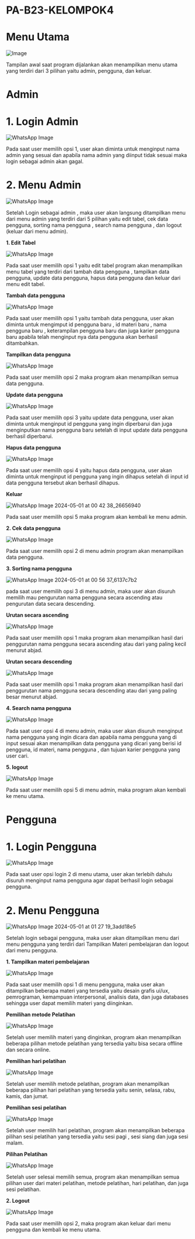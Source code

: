 # PA-B23-KELOMPOK4
# Menu Utama #

![ Image ](https://github.com/PA-B23-KELOMPOK4/PA-B23-KELOMPOK4/assets/144861672/d7e09863-ddbd-490e-9da7-141f6b546238)

Tampilan awal saat program dijalankan akan menampilkan menu utama yang terdiri dari 3 pilihan yaitu admin, pengguna, dan keluar.

# Admin #
# 1. Login Admin #

![WhatsApp Image ](https://github.com/PA-B23-KELOMPOK4/PA-B23-KELOMPOK4/assets/144861672/14e3086a-9933-4c0a-b86b-b3fa63328111)

Pada saat user memilih opsi 1, user akan diminta untuk menginput nama admin yang sesuai dan apabila nama admin yang diinput tidak sesuai maka login sebagai admin akan gagal.

# 2. Menu Admin #

![WhatsApp Image ](https://github.com/PA-B23-KELOMPOK4/PA-B23-KELOMPOK4/assets/144861672/065652cd-cd00-4fe8-8538-4a0f6bd93a72)

Setelah Login sebagai admin , maka user akan langsung ditampilkan menu dari menu admin yang terdiri dari 5 pilihan yaitu edit tabel, cek data pengguna, sorting nama pengguna , search nama pengguna , dan logout (keluar dari menu admin).

**1. Edit Tabel**

![WhatsApp Image ](https://github.com/PA-B23-KELOMPOK4/PA-B23-KELOMPOK4/assets/144861672/6df89d00-75a4-4e33-9c04-5483c0f5880f)

Pada saat user memilih opsi 1 yaitu edit tabel program akan menampilkan menu tabel yang terdiri dari tambah data pengguna , tampilkan data pengguna, update data pengguna, hapus data pengguna dan keluar dari menu edit tabel.

**Tambah data pengguna**

![WhatsApp Image ](https://github.com/PA-B23-KELOMPOK4/PA-B23-KELOMPOK4/assets/144861672/9d0a50b4-eb09-4d31-95cf-0fe3bef30b7b)

Pada saat user memilih  opsi 1 yaitu tambah data pengguna, user akan diminta untuk mengimput id pengguna baru , id materi baru , nama pengguna baru , keterampilan pengguna baru dan juga karier pengguna baru apabila telah menginput nya data pengguna akan berhasil ditambahkan. 

**Tampilkan data pengguna**

![WhatsApp Image ](https://github.com/PA-B23-KELOMPOK4/PA-B23-KELOMPOK4/assets/144861672/517c78f9-947e-4d62-87e0-0eb3fdb51134)

Pada saat user memilih opsi 2 maka program akan menampilkan semua data pengguna.

**Update data pengguna**

![WhatsApp Image ](https://github.com/PA-B23-KELOMPOK4/PA-B23-KELOMPOK4/assets/144861672/2481f7bf-c00a-4641-8ab8-6426503deea7)

Pada saat user memilih opsi 3 yaitu update data pengguna, user akan diminta untuk menginput id pengguna yang ingin diperbarui dan juga menginputkan nama pengguna baru setelah di input update data pengguna berhasil diperbarui.

**Hapus data pengguna**

![WhatsApp Image ](https://github.com/PA-B23-KELOMPOK4/PA-B23-KELOMPOK4/assets/144861672/6110671a-0d63-4ca7-a6af-fd3e6a784d66)

Pada saat user memilih opsi 4 yaitu hapus data pengguna, user akan diminta untuk menginput id pengguna yang ingin dihapus setelah di input id data pengguna tersebut akan berhasil dihapus.

**Keluar**

![WhatsApp Image 2024-05-01 at 00 42 38_26656940](https://github.com/PA-B23-KELOMPOK4/PA-B23-KELOMPOK4/assets/144861672/90f5d6ed-528c-4b64-adce-2d77bf963394)

Pada saat user memilih opsi 5 maka program akan kembali ke menu admin.

**2. Cek data pengguna**

![WhatsApp Image ](https://github.com/PA-B23-KELOMPOK4/PA-B23-KELOMPOK4/assets/144861672/2fca351d-b108-4dc5-8370-68d9437710dc)

Pada saat user memilih opsi 2 di menu admin program akan menampilkan data pengguna.

**3. Sorting nama pengguna**

![WhatsApp Image 2024-05-01 at 00 56 37_6137c7b2](https://github.com/PA-B23-KELOMPOK4/PA-B23-KELOMPOK4/assets/144861672/ecb63ee5-5ae1-438c-8e8f-692decc19f08)

pada saat user memilih opsi 3 di menu admin, maka user akan disuruh memilih mau pengurutan nama pengguna secara ascending atau pengurutan data secara descending.

**Urutan secara ascending**

![WhatsApp Image ](https://github.com/PA-B23-KELOMPOK4/PA-B23-KELOMPOK4/assets/144861672/727014f3-c35e-407d-8d16-188a19d2baf8)

Pada saat user memilih opsi 1 maka program akan menampilkan hasil dari penggurutan nama pengguna secara ascending atau dari yang paling kecil menurut abjad.

**Urutan secara descending**

![WhatsApp Image ](https://github.com/PA-B23-KELOMPOK4/PA-B23-KELOMPOK4/assets/144861672/ba0018e2-13e4-4bc7-a839-041b4a32631a)

Pada saat user memilih opsi 1 maka program akan menampilkan hasil dari penggurutan nama pengguna secara descending atau dari yang paling besar menurut abjad.

**4. Search nama pengguna**

![WhatsApp Image ](https://github.com/PA-B23-KELOMPOK4/PA-B23-KELOMPOK4/assets/144861672/c0c459f7-2811-49fe-b8ce-3d52a5c3a0fd)

Pada saat user opsi 4 di menu admin, maka user akan disuruh menginput nama pengguna yang ingin dicara dan apabila nama pengguna yang di input sesuai akan menampilkan data pengguna yang dicari yang berisi id pengguna, id materi, nama pengguna , dan tujuan karier pengguna yang user cari.

**5. logout**

![WhatsApp Image ](https://github.com/PA-B23-KELOMPOK4/PA-B23-KELOMPOK4/assets/144861672/55f3ba5e-8821-4695-9c0c-442c6912c3e6)

Pada saat user memilih opsi 5 di menu admin, maka program akan kembali ke menu utama.

# Pengguna #
# 1. Login Pengguna #

![WhatsApp Image ](https://github.com/PA-B23-KELOMPOK4/PA-B23-KELOMPOK4/assets/144861672/18f14b68-a887-4077-bc26-dcc62f6b9151)

Pada saat user opsi login 2 di menu utama, user akan terlebih dahulu disuruh menginput nama pengguna agar dapat berhasil login sebagai pengguna.

# 2. Menu Pengguna #

![WhatsApp Image 2024-05-01 at 01 27 19_3add18e5](https://github.com/PA-B23-KELOMPOK4/PA-B23-KELOMPOK4/assets/144861672/7d2ec7b5-0f9f-4890-a27e-27d303b272d6)

Setelah login sebagai pengguna, maka user akan ditampilkan menu dari menu pengguna yang terdiri dari Tampilkan Materi pembelajaran dan logout dari menu pengguna.

**1. Tampilkan materi pembelajaran**

![WhatsApp Image ](https://github.com/PA-B23-KELOMPOK4/PA-B23-KELOMPOK4/assets/144861672/e13f32ed-561d-46d9-9390-75af59ace2a9)

Pada saat user memilih opsi 1 di menu pengguna, maka user akan ditampilkan beberapa materi yang tersedia yaitu desain grafis ui/ux, pemrograman, kemampuan interpersonal, analisis data, dan juga databases sehingga user dapat memilih materi yang diinginkan.  

**Pemilihan metode Pelatihan**

![WhatsApp Image ](https://github.com/PA-B23-KELOMPOK4/PA-B23-KELOMPOK4/assets/144861672/4077282e-8af1-4e46-b058-e70d366c012d)

Setelah user memilih materi yang dinginkan, program akan menampilkan beberapa pilihan metode pelatihan yang tersedia yaitu bisa secara offline dan secara online.

**Pemilihan hari pelatihan**

![WhatsApp Image ](https://github.com/PA-B23-KELOMPOK4/PA-B23-KELOMPOK4/assets/144861672/823bffe4-1166-4831-bad7-cc09ecf7c88f)

Setelah user memilih metode pelatihan, program akan menampilkan beberapa pilihan hari pelatihan yang tersedia yaitu senin, selasa, rabu, kamis, dan jumat.

**Pemilihan sesi pelatihan**

![WhatsApp Image](https://github.com/PA-B23-KELOMPOK4/PA-B23-KELOMPOK4/assets/144861672/df1d438b-1659-4a4e-ad9c-c214eef40068)

Setelah user memilih hari pelatihan, program akan menampilkan beberapa pilihan sesi pelatihan yang tersedia yaitu sesi pagi , sesi siang dan juga sesi malam.

**Pilihan Pelatihan**

![WhatsApp Image ](https://github.com/PA-B23-KELOMPOK4/PA-B23-KELOMPOK4/assets/144861672/7a24088e-3fe5-456e-a299-e8eb55620d6e)

Setelah user selesai memilih semua, program akan menampilkan semua pilihan user dari materi pelatihan, metode pelatihan, hari pelatihan, dan juga sesi pelatihan.

**2. Logout**

![WhatsApp Image ](https://github.com/PA-B23-KELOMPOK4/PA-B23-KELOMPOK4/assets/144861672/f4f9c76d-8fb3-4038-8fa5-a36d29c6d696)

Pada saat user memilih opsi 2, maka program akan keluar dari menu pengguna dan kembali ke menu utama.
